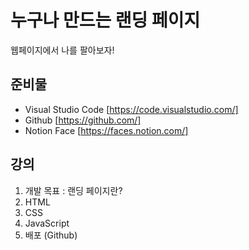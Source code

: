 # 누구나 만드는 랜딩 페이지
웹페이지에서 나를 팔아보자!
## 준비물
- Visual Studio Code [https://code.visualstudio.com/]
- Github [https://github.com/]
- Notion Face [https://faces.notion.com/]
## 강의
1. 개발 목표 : 랜딩 페이지란?
1. HTML
1. CSS
1. JavaScript
1. 배포 (Github)